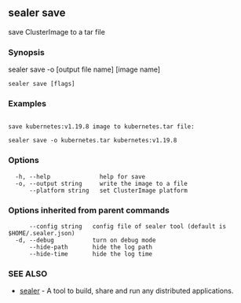 ## sealer save

save ClusterImage to a tar file

### Synopsis

sealer save -o [output file name] [image name]

```
sealer save [flags]
```

### Examples

```

save kubernetes:v1.19.8 image to kubernetes.tar file:

sealer save -o kubernetes.tar kubernetes:v1.19.8
```

### Options

```
  -h, --help              help for save
  -o, --output string     write the image to a file
      --platform string   set ClusterImage platform
```

### Options inherited from parent commands

```
      --config string   config file of sealer tool (default is $HOME/.sealer.json)
  -d, --debug           turn on debug mode
      --hide-path       hide the log path
      --hide-time       hide the log time
```

### SEE ALSO

* [sealer](sealer.md)	 - A tool to build, share and run any distributed applications.

